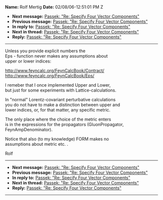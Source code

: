 **Name:** Rolf Mertig
**Date:** 02/08/06-12:51:01 PM Z

  - **Next message:** [Passek: "Re: Specify Four Vector
    Components"](0343.html)
  - **Previous message:** [Passek: "Re: Specify Four Vector
    Components"](0341.html)
  - **In reply to:** [Passek: "Re: Specify Four Vector
    Components"](0341.html)
  - **Next in thread:** [Passek: "Re: Specify Four Vector
    Components"](0343.html)
  - **Reply:** [Passek: "Re: Specify Four Vector Components"](0343.html)

-----

Unless you provide explicit numbers the  
Eps - function never makes any assumptions about  
upper or lower indices:  

<http://www.feyncalc.org/FeynCalcBook/Contract/>  
<http://www.feyncalc.org/FeynCalcBook/Eps/>  

I remeber that I once implemented Upper and Lower,  
but just for some experiments with Lattice-calculations.  

In "normal" Lorentz-covariant perturbative calculations  
you do not have to make a distinction between upper and  
lower indices, or, for that matter, any specific metric.  

The only place where the choice of the metric enters  
is in the expressions for the propagators (GluonPropagator,  
FeynAmpDenominator).  

Notice that also (to my knowledge) FORM makes no  
assumptions about metric etc. .  

Rolf  

-----

  - **Next message:** [Passek: "Re: Specify Four Vector
    Components"](0343.html)
  - **Previous message:** [Passek: "Re: Specify Four Vector
    Components"](0341.html)
  - **In reply to:** [Passek: "Re: Specify Four Vector
    Components"](0341.html)
  - **Next in thread:** [Passek: "Re: Specify Four Vector
    Components"](0343.html)
  - **Reply:** [Passek: "Re: Specify Four Vector Components"](0343.html)

-----

